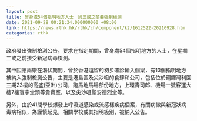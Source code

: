 ```yaml
---
layout: post
title: 曾身處54個指明地方人士　周三或之前要強制檢測
date: 2021-09-28 00:21:34.000000000 +08:00
link: https://news.rthk.hk/rthk/ch/component/k2/1612522-20210928.htm
categories: rthk
---
```


政府發出強制檢測公告，要求在指定期間，曾身處54個指明地方的人士，在星期三或之前接受新冠病毒檢測。 

其中因應兩宗在潛伏期間，曾於香港逗留的初步確診輸入個案，有13個指明地方被納入強制檢測公告，主要是港島區及尖沙咀的食肆和公司，包括位於銅鑼灣利園三期23樓的高盛(亞洲)公司，跑馬地馬場部份地方，上環壽司郎、機場一號客運大樓7樓寰宇堂頭等貴賓室，以及尖沙咀聖安德烈堂等。

另外，由於41間學校爆發上呼吸道感染或流感樣疾病個案，有關病徵與新冠狀病毒病相似，為謹慎起見，相關學校或其指明級別，被納入公告。
